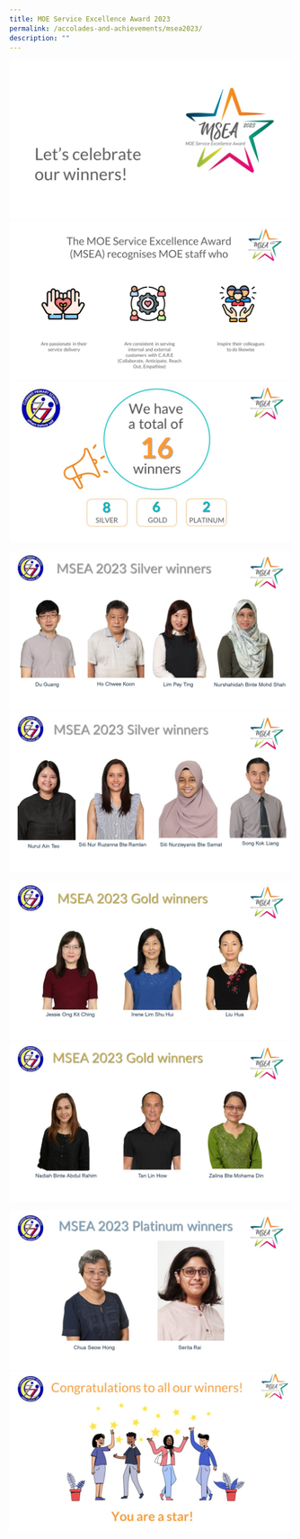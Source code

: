 ```yaml
---
title: MOE Service Excellence Award 2023
permalink: /accolades-and-achievements/msea2023/
description: ""
---
```

![](/images/slide13.JPG)
![](/images/slide23.JPG)
![](/images/slide33.JPG)

![](/images/slide43.JPG)
![](/images/slide53.JPG)

![](/images/slide63.JPG)
![](/images/slide73.JPG)

![](/images/slide83.JPG)
![](/images/slide9.JPG)